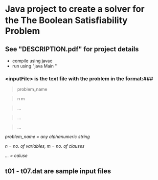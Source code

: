 # Java project to create a solver for the The Boolean Satisﬁability Problem #
## See "DESCRIPTION.pdf" for project details ##

+ compile using javac
+ run using "java Main <inputFile>"  

### \<inputFile\> is the text file with the problem in the format:###

>problem_name 

>n m           

>...

>...

>...

_problem_name = any alphanumeric string_

_n = no. of variables, m = no. of clauses_

_... = caluse_


## t01 - t07.dat are sample input files ##
